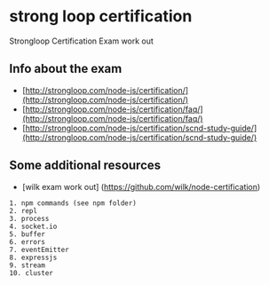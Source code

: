 # strong loop сertification
Strongloop Certification Exam work out

## Info about the exam

  - [http://strongloop.com/node-js/certification/](http://strongloop.com/node-js/certification/)
  - [http://strongloop.com/node-js/certification/faq/](http://strongloop.com/node-js/certification/faq/)
  - [http://strongloop.com/node-js/certification/scnd-study-guide/](http://strongloop.com/node-js/certification/scnd-study-guide/)

## Some additional resources

  - [wilk exam work out] (https://github.com/wilk/node-certification)

```
1. npm commands (see npm folder)
2. repl
3. process
4. socket.io
5. buffer
6. errors
7. eventEmitter
8. expressjs
9. stream
10. cluster
```